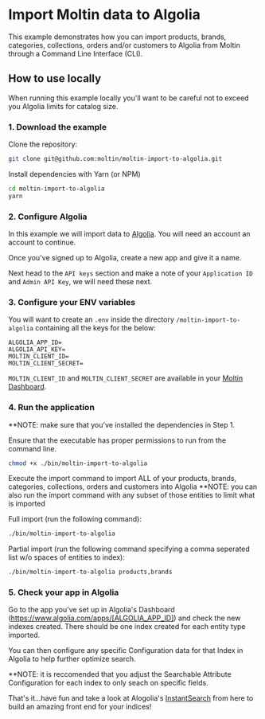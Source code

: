 # Import Moltin data to Algolia

This example demonstrates how you can import products, brands, categories, collections, orders and/or customers to Algolia from Moltin through a Command Line Interface (CLI).


## How to use locally

When running this example locally you'll want to be careful not to exceed you Algolia limits for catalog size.

### 1. Download the example

Clone the repository:

```bash
git clone git@github.com:moltin/moltin-import-to-algolia.git
```

Install dependencies with Yarn (or NPM)

```bash
cd moltin-import-to-algolia
yarn
```

### 2. Configure Algolia

In this example we will import data to [Algolia](https://www.algolia.com). You will need an account an account to continue.

Once you've signed up to Algolia, create a new app and give it a name.

Next head to the `API keys` section and make a note of your `Application ID` and `Admin API Key`, we will need these next.

### 3. Configure your ENV variables

You will want to create an `.env` inside the directory `/moltin-import-to-algolia` containing all the keys for the below:

```shell
ALGOLIA_APP_ID=
ALGOLIA_API_KEY=
MOLTIN_CLIENT_ID=
MOLTIN_CLIENT_SECRET=
```

`MOLTIN_CLIENT_ID` and `MOLTIN_CLIENT_SECRET` are available in your [Moltin Dashboard](https://dashboard.moltin.com).

### 4. Run the application

**NOTE: make sure that you've installed the dependencies in Step 1.

Ensure that the executable has proper permissions to run from the command line.

```bash
chmod +x ./bin/moltin-import-to-algolia
```

Execute the import command to import ALL of your products, brands, categories, collections, orders and customers into Algolia
**NOTE: you can also run the import command with any subset of those entities to limit what is imported

Full import (run the following command): 

```bash
./bin/moltin-import-to-algolia
```

Partial import (run the following command specifying a comma seperated list w/o spaces of entities to index): 

```bash
./bin/moltin-import-to-algolia products,brands
```

### 5. Check your app in Algolia

Go to the app you've set up in Algolia's Dashboard (https://www.algolia.com/apps/[ALGOLIA_APP_ID]) and check the new indexes created. There should be one index created for each entity type imported.

You can then configure any specific Configuration data for that Index in Algolia to help further optimize search.

**NOTE: it is reccomended that you adjust the Searchable Attribute Configuration for each index to only seach on specific fields.

That's it...have fun and take a look at Alogolia's [InstantSearch](https://www.algolia.com/doc/guides/building-search-ui/what-is-instantsearch/js/) from here to build an amazing front end for your indices!
